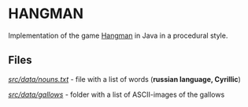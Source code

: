# HANGMAN
Implementation of the game [Hangman](https://en.wikipedia.org/wiki/Hangman_%28game%29) in Java in a procedural style. 


## Files
[*src/data/nouns.txt*](https://github.com/garrimref/hangman/blob/master/src/data/nouns.txt) - file with a list of words (**russian language, Cyrillic**)

[*src/data/gallows*](https://github.com/garrimref/hangman/tree/master/src/data/gallows) - folder with a list of ASCII-images of the gallows
